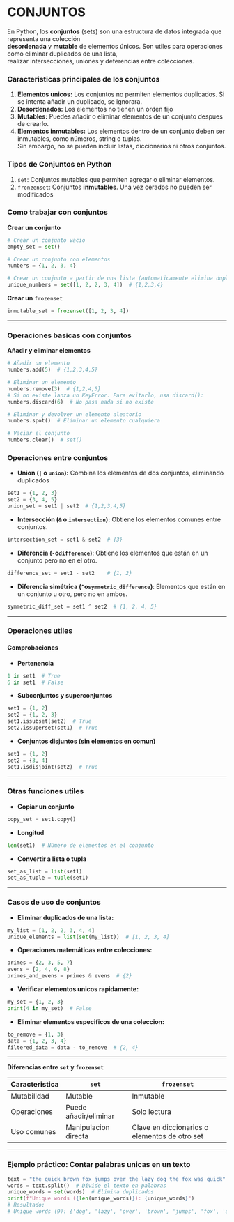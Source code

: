 # CONJUNTOS

En Python, los **conjuntos** (sets) son una estructura de datos integrada que representa una colección  
**desordenada** y **mutable** de elementos únicos. Son utiles para operaciones como eliminar duplicados de una lista,  
realizar intersecciones, uniones y deferencias entre colecciones.

### Caracteristicas principales de los conjuntos

1. **Elementos unicos:** Los conjuntos no permiten elementos duplicados. Si se intenta añadir un duplicado, se ignorara.
2. **Desordenados:** Los elementos no tienen un orden fijo
3. **Mutables:** Puedes añadir o eliminar elementos de un conjunto despues de crearlo.
4. **Elementos inmutables:** Los elementos dentro de un conjunto deben ser inmutables, como números, string o tuplas.  
   Sin embargo, no se pueden incluir listas, diccionarios ni otros conjuntos.

### Tipos de Conjuntos en Python

1. `set`: Conjuntos mutables que permiten agregar o eliminar elementos.
2. `fronzenset`: Conjuntos **inmutables**. Una vez cerados no pueden ser modificados

### Como trabajar con conjuntos

**Crear un conjunto**

```python
# Crear un conjunto vacio
empty_set = set()

# Crear un conjunto con elementos
numbers = {1, 2, 3, 4}

# Crear un conjunto a partir de una lista (automaticamente elimina duplicados)
unique_numbers = set([1, 2, 2, 3, 4])  # {1,2,3,4}
```

**Crear un** `frozenset`

```python
inmutable_set = frozenset([1, 2, 3, 4])
```

---

### Operaciones basicas con conjuntos

**Añadir y eliminar elementos**

```python
# Añadir un elemento
numbers.add(5)  # {1,2,3,4,5}

# Eliminar un elemento
numbers.remove(3)  # {1,2,4,5}
# Si no existe lanza un KeyError. Para evitarlo, usa discard():
numbers.discard(6)  # No pasa nada si no existe

# Eliminar y devolver un elemento aleatorio
numbers.spot()  # Eliminar un elemento cualquiera

# Vaciar el conjunto
numbers.clear()  # set()
```

### Operaciones entre conjuntos

- **Union (`|` o `union`):** Combina los elementos de dos conjuntos, eliminando duplicados

```python
set1 = {1, 2, 3}
set2 = {3, 4, 5}
union_set = set1 | set2  # {1,2,3,4,5}
```

- **Intersección (`&` o `intersection`):** Obtiene los elementos comunes entre conjuntos.

```python
intersection_set = set1 & set2  # {3}
```

- **Diferencia (`-`o`difference`)**: Obtiene los elementos que están en un conjunto pero no en el otro.

```python
difference_set = set1 - set2    # {1, 2}
```

- **Diferencia simétrica (`^`o`symmetric_difference`)**: Elementos que están en un conjunto u otro, pero no en ambos.

```python
symmetric_diff_set = set1 ^ set2  # {1, 2, 4, 5}
```

---

### Operaciones utiles

#### Comprobaciones

- **Pertenencia**

```python
1 in set1  # True
6 in set1  # False
```

- **Subconjuntos y superconjuntos**

```python
set1 = {1, 2}
set2 = {1, 2, 3}
set1.issubset(set2)  # True
set2.issuperset(set1)  # True
```

- **Conjuntos disjuntos (sin elementos en comun)**

```python
set1 = {1, 2}
set2 = {3, 4}
set1.isdisjoint(set2)  # True
```

---

### Otras funciones utiles

- **Copiar un conjunto**

```python
copy_set = set1.copy()
```

- **Longitud**

```python
len(set1)  # Número de elementos en el conjunto
```

- **Convertir a lista o tupla**

```python
set_as_list = list(set1)
set_as_tuple = tuple(set1)
```

---

### Casos de uso de conjuntos

- **Eliminar duplicados de una lista:**

```python
my_list = [1, 2, 2, 3, 4, 4]
unique_elements = list(set(my_list))  # [1, 2, 3, 4]
```

- **Operaciones matemáticas entre colecciones:**

```python
primes = {2, 3, 5, 7}
evens = {2, 4, 6, 8}
primes_and_evens = primes & evens  # {2}
```

- **Verificar elementos unicos rapidamente:**

```python
my_set = {1, 2, 3}
print(4 in my_set)  # False
```

- **Eliminar elementos especificos de una coleccion:**

```python
to_remove = {1, 3}
data = {1, 2, 3, 4}
filtered_data = data - to_remove  # {2, 4}
```

---

**Diferencias entre `set` y `frozenset`**

| Caracteristica | `set`                 | `frozenset`                                   |
|----------------|-----------------------|-----------------------------------------------|
| Mutabilidad    | Mutable               | Inmutable                                     |
| Operaciones    | Puede añadir/eliminar | Solo lectura                                  |
| Uso comunes    | Manipulacion directa  | Clave en diccionarios o elementos de otro set |

---

### Ejemplo práctico: Contar palabras unicas en un texto

```python
text = "the quick brown fox jumps over the lazy dog the fox was quick"
words = text.split()  # Divide el texto en palabras
unique_words = set(words)  # Elimina duplicados
print(f"Unique words ({len(unique_words)}): {unique_words}")
# Resultado:
# Unique words (9): {'dog', 'lazy', 'over', 'brown', 'jumps', 'fox', 'quick', 'was', 'the'}
```